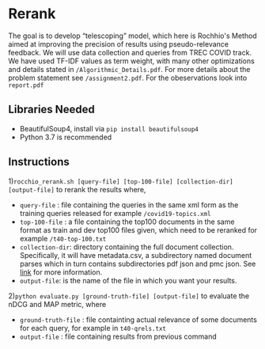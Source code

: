 # Rerank
The goal is to develop “telescoping” model, which here is Rochhio's Method aimed at improving the precision of results using pseudo-relevance feedback. We will use data collection and queries from TREC COVID track. We have used TF-IDF values as term weight, with many other optimizations and details stated in `/Algorithmic_Details.pdf`. For more details about the problem statement see `/assignment2.pdf`. For the obeservations look into `report.pdf`
 

## Libraries Needed
* BeautifulSoup4, install via `pip install beautifulsoup4`
* Python 3.7 is recommended

## Instructions
1)`rocchio_rerank.sh [query-file] [top-100-file] [collection-dir] [output-file]` to rerank the results where,  
* `query-file` : file containing the queries in the same xml form as the training
queries released for example `/covid19-topics.xml`
* `top-100-file` : a file containing the top100 documents in the same format as
train and dev top100 files given, which need to be reranked for example `/t40-top-100.txt`
* `collection-dir`: directory containing the full document collection. Specifically, it will have metadata.csv, a subdirectory named document parses which in turn contains subdirectories pdf json and pmc json. See [link](https://github.com/allenai/cord19/blob/master/README.md) for more information.
* `output-file`: is the name of the file in which you want your results.  

2)`python evaluate.py [ground-truth-file] [output-file]` to evaluate the nDCG and MAP metric, where
* `ground-truth-file` : file containting actual relevance of some documents for each query, for example in `t40-qrels.txt`
* `output-file` : file containing results from previous command